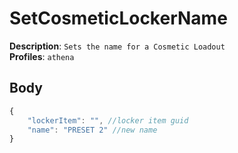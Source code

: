 # SetCosmeticLockerName

**Description**: `Sets the name for a Cosmetic Loadout` \
**Profiles**: `athena`

## Body
```js
{
    "lockerItem": "", //locker item guid
    "name": "PRESET 2" //new name
}
```
